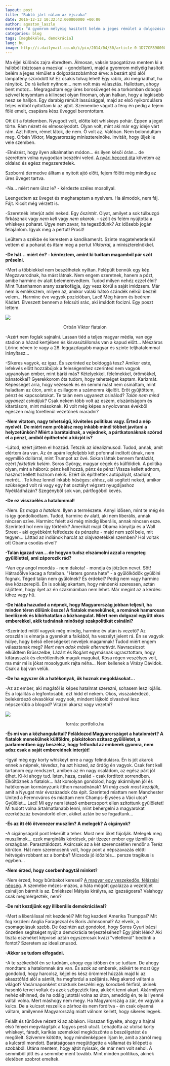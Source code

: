 ```yaml
---
layout: post
title: "Rabló járt nálam az éjszaka"
date: 2016-12-13 10:32:42.000000000 +00:00
author: agoston_laszlo
excerpt: "A gyomrom mélyéig hasított belém a jeges rémület a dolgozószobámhoz érve: a bezárt ajtó alól lámpafény szűrődött ki! Egy rabló lehet, aki megriadhat, ha rányitok. De rá *kellett* nyitnom... nem volt más választás. Hallottam, ahogy bent motoz..."
categories: blog
tags: [megbékélés, demokrácia]
lang: hu
image: http://i.dailymail.co.uk/i/pix/2014/04/30/article-0-1D77CF8900000578-630_634x363.jpg
---
```

Ma éjjel különös zajra ébredtem. Álmosan, vaksin tapogatózva mentem ki a hálóból (biztosan a macska! - gondoltam), majd a gyomrom mélyéig hasított belém a jeges rémület a dolgozószobámhoz érve: a bezárt ajtó alól lámpafény szűrődött ki! Ez csakis tolvaj lehet! Egy rabló, aki megriadhat, ha rányitok. De rá *kellett* nyitnom... nem volt más választás. Hallottam, ahogy bent motoz... Megragadtam egy üres borosüveget és a torkomban dobogó szívvel lenyomtam a kilincset olyan finoman, olyan halkan, hogy a legkisebb nesz se halljon. Egy darabig rémült lassúsággal, majd az első nyikordulásra teljes erőből nyitottam ki az ajtót. Szemembe vágott a fény én pedig a fejem fölé emelt, csapásra kész üveggel berontottam.

Ott ült a fotelemben. Nyugodt volt, előtte két whiskeys pohár. Éppen a jeget törte. Rám nézett és elmosolyodott. Olyan volt, mint aki már egy ideje várt rám. Azt hittem, rémet látok, de nem. Ő volt az. Valóban. Nem bolondultam meg. Orbán Viktor, Magyarország miniszterelnöke. Invitált, hogy üljek le vele szemben.

-Elnézést, hogy ilyen alkalmatlan módon... és ilyen késői órán... de szerettem volna nyugodtan beszélni veled. [A nyári hecced óta](http://agostonlaszlo.hu/blog/hogyan-alljon-egy-fidesz-szavazo-az-iszlamhoz/) követem az oldalad és egész megszerettelek.

Szoborrá dermedve álltam a nyitott ajtó előtt, fejem fölött még mindig az üres üveget tartva.

-Na... miért nem ülsz le? - kérdezte széles mosollyal.

Leengedtem az üveget és megharaptam a nyelvem. Ha álmodok, nem fáj. Fájt. Kicsit még vérzett is.

-Szeretnék interjút adni neked. Egy *őszintét*. Olyat, amilyet a sok túlbuzgó firkásznak vagy *nem kell* vagy *nem akarok*. - szólt és felém nyújtotta a whiskeys poharat. Ugye nem zavar, ha tegeződünk? Az idősebb jogán felajánlom. Igyuk meg a pertut! Prosit!

Leültem a székbe és kerestem a kandikamerát. Szinte magatehetetlenül vettem el a poharat és ittam meg a pertut *Viktorral*, a miniszterelnökkel.

**-De hát... miért én? - kérdeztem, amint ki tudtam magamból pár szót préselni.**

-Mert a többiekkel nem beszélhetek nyíltan. Felépült bennük egy kép. Megzavarodnak, ha mást látnak. Nem engem szeretnek, hanem a pózt, amibe harminc év alatt belemerevedtem. Tudod milyen nehéz ezzel élni? Mint Tutanhamon arany szarkofágja, úgy vesz körül a saját imidzsem. Már nem is emlékszem, milyen az, amikor valaki hátsó szándék nélkül beszél velem... Harminc éve vagyok pozícióban, Laci! Még három és beérem Kádárt. Elveszett bennem a felcsúti srác, aki imádott focizni. Egy poszt lettem.

![](http://agostonlaszlo.hu/images/Orban_Viktor_kiskoru.jpg)
<center>Orbán Viktor fiatalon</center>

-Azért nem foglak sajnálni. Lassan tiéd a teljes magyar média, van egy stadion a házad kertjében és kisvasútállomás van a kapud előtt... Mészáros Lőrinc néven te vagy a 28. leggazdagabb magyar és szinte teljhatalommal irányítasz...

-Sikeres vagyok, ez igaz. És szerinted ez boldoggá tesz? Amikor este, lefekvés előtt hozzábújok a feleségemhez szerinted nem vagyok ugyanolyan ember, mint bárki más? Kételyekkel, félelmekkel, örömökkel, bánatokkal? Gyerekkorom óta tudom, hogy tehetséget kaptam. Karizmát. Képességet arra, hogy vezessek és én semmi mást nem csináltam, mint haladtam az úton, amit a csillagom a számomra kijelölt. Erőt gyűjtöttem, pénzt és kapcsolatokat. Te talán nem ugyanezt csinálod? *Talán nem mind ugyanezt csináljuk?* Csak nekem több volt az eszem, elszántságom és kitartásom, mint másoknak. Ki volt még képes a nyolcvanas évekből egészen máig töretlenül vezetőnek maradni?

**-Nem vitatom, nagy tehetségű, kivételes politikus vagy. Érted a nép nyelvét. De miért nem próbálsz meg inkább minél többet javítani a helyzetünkön? Miért a barátaidnak, a vejednek, a pártkatonáknak szórod el a pénzt, amiből építhetnéd a közjót is?**

-Látod, ezért jöttem el hozzád. Tetszik az idealizmusod. Tudod, annak, amit elértem ára van. Az én apám legfeljebb két pofonnal indított útnak, nem egymillió dollárral, mint Trumpot az övé. Sokan láttak bennem fantáziát, ezért *fektettek belém*. Soros György, magyar cégek és külföldiek. A politika olyan, mint a háború: pénz kell hozzá, pénz és pénz! Vissza kellett adnom, hasznot kellett hoznom nekik. Ezért ők építhettek autópályát, stadiont, metrót... Te kihez lennél inkább hűséges: ahhoz, aki segített neked, amikor szükséged volt rá vagy egy hat osztályt végzett nyugdíjashoz Nyékládházán? Szegényből sok van, pártfogóból kevés. 

**-De ez visszaélés a hatalommal!**

-Nem. Ez *maga a hatalom*. Ilyen a természete. Annyi idősen, mint te még én is így gondolkodtam. Tudod, harminc év alatt, aki nem liberális, annak nincsen szíve. Harminc felett aki még mindig liberális, annak nincsen esze. Szerinted hol nem így történik? Amerikát majd Obama irányítja és a Wall Street - aki egyébként felfedezte és pénzelte - majd nem szól bele, mit tegyen... Láttad az indiánok harcát az olajvezetékkel szemben? Hol voltak ott Obama csodás elvei?

**-Talán igazad van... de hogyan tudsz elszámolni azzal a rengeteg gyűlölettel, ami záporozik rád?**

-Van egy angol mondás - nem dakota! - mondja és jóízűen nevet. Sőt! Hátradőlve kacag a fotelban. "Haters gonna hate" - a gyűlölködők gyűlölni fognak. Téged talán nem gyűlölnek? És érdekel? Pedig nem vagy harminc éve közszereplő. Én is sokáig akartam, hogy mindenki szeressen, aztán rájöttem, hogy ilyet az én szakmámban nem lehet. Már megint az a kérdés: kihez vagy hű.

**-De hiába hazudod a népnek, hogy Magyarország jobban teljesít, ha minden téren dőlünk össze! A fiatalok menekülnek, a románok hamarosan beelőznek és kibírhatatlan a közhangulat. Miért nem dolgozol együtt okos emberekkel, akik tudnának minőségi szakpolitikát csinálni?**

-Szerinted mitől vagyok még mindig, harminc év után is vezető? Az oroszlán is elmarja a gyerekét a falkából, ha veszélyt jelent rá. Én se vagyok hülye, hogy belső ellenségeket neveljek magamnak! Tudod miért engem választanak meg? *Mert nem adok másik alternatívát*. Navracsicsot elküldtem Brüsszelbe, Lázárt és Rogánt egymásnak ugrasztottam, hogy kifárasszák és elerőtlenítsék maguk magukat, Kósa régen veszélyes volt, ma már mi is jókat mosolygunk rajta néha... Nem kellenek a Vitézy Dávidok. Csak a baj van velük.

**-De ha egyszer ők a hatékonyak, ők hoznak megoldásokat...**

-Az az ember, aki magától is képes hatalmat szerezni, sohasem lesz lojális. És a lojalitás a legfontosabb, ezt hidd el nekem. Okos, visszakérdező, belekérdező olvasókkal vagy sok, mindent lájkoló olvasóval lesz népszerűbb a blogod? Vitázni akarsz vagy vezetni?

![](http://www.portfolio.hu/img/upload/titleimages1500/O/orbanviktorparl.jpg)
<center>forrás: portfolio.hu</center>

**-És mi van a közhangulattal? Feláldozod Magyarországot a hatalomért? A fiatalok menekülnek külföldre, plakátokon szítasz gyűlöletet, a parlamentben úgy beszélsz, hogy felfordul az emberek gyomra, nem adsz csak a saját embereidnek interjút!**

-Igyál még egy korty whiskeyt erre a nagy felindulásra. Én is jót akarok ennek a népnek, tévedsz, ha azt hiszed, az ördög én vagyok. Csak fent kell tartanom egy rendszert, amiben az én nagy családom, az egész párt jól élhet. Ki-ki ahogy tud. Isten, haza, család - csak fordított sorrendben. Elköltöznek a fiatalok... hát komolyan gondolod, hogy akármilyen jól és hatékonyan kormányzunk itthon maradnának? Mi *még csak most kezdjük*, amit a Nyugat már évszázadok óta épít. Szerinted miattam nem Manchester United a Ferencváros és miattam nem Champs-Élysées a Váci utca? Gyűlölet... Laci! Mi egy nem létező embercsoport ellen szítottunk gyűlöletet! Mi tudott volna ártalmatlanabb lenni, mint behergelni a magyarokat ezerkétszáz bevándorló ellen, akiket aztán be se fogadtunk...

**-És az itt élő ötvenezer muszlim? A melegek? A cigányok?**

-A cigányságról pont lekerült a teher. Most nem őket fújolják. Melegek meg muszlimok... ezek marginális kérdések, pár tízezer ember egy tízmilliós országban. Parasztáldozat. Akárcsak az a két szerencsétlen rendőr a Teréz körúton. Hát nem szerencsénk volt, hogy pont a népszavazás előtti hétvégén robbant az a bomba? Micsoda jó időzítés... persze tragikus is egyben...

**-Nem érzed, hogy cserbenhagytál minket?**

-Nem érzed, hogy bűnbakot keresel? [A magyar egy veszekedős, félázsiai népség](http://24.hu/belfold/2012/07/26/orban-veszekedos-felazsiai-nep-a-magyar/). A szemébe mézes-mázos, a háta mögött gyalázza a vezetőjét csináljon bármit is az. Emlékszel Mátyás királyra, az igazságosra? Valahogy csak megmérgezték, nem?

**-De mit kezdjünk egy illiberális demokráciával?**

-Mert a liberálissal mit kezdenél? Mit fog kezdeni Amerika Trumppal? Mit fog kezdeni Anglia Faragezsal és Boris Johnsonnal? Az elveik, a csomagolásuk szebb. De őszintén azt gondolod, hogy Soros Gyuri bácsi önzetlen segítséget nyújt a demokrácia terjesztéséhez? Egy jótét lélek? Aki tiszta eszméket képvisel aztán egyszercsak kvázi "véletlenül" bedönti a fontot? Szeretem az idealizmusod.

**-Akkor se tudom elfogadni.**

-A te székedből én se tudnám, ahogy egy időben én se tudtam. De ahogy mondtam: a hatalomnak ára van. És azok az emberek, akikért te most úgy gondolod, hogy harcolsz, kéjjel és kész örömmel húzzák majd ki az akasztófád alól a sámlit, ha megfordul a széljárás. Meg akarod váltani a világot? Vasárnaponként szoktunk beszélni egy korodbeli férfiról, akinek hasonló tervei voltak és azok szögezték fára, akikért tenni akart. Akármilyen nehéz elhinned, de ha odáig jutottál volna az úton, ameddig én, te is ilyenné váltál volna. Mert máshogy nem megy. Ha Magyarország a zár, én vagyok a kulcs. De a kulcsot reszelik a zárhoz és nem fordítva - én csak olyanná váltam, amilyenné Magyarország miatt válnom kellett, hogy sikeres legyek.

Felállt és tűnődve nézett ki az ablakon. Hosszan figyelte, ahogy a hajnal első fényei megvilágítják a fagyos pesti utcát. Lehajtotta az utolsó korty whiskeyt, fáradt, karikás szemekkel megköszönte a beszélgetést és megölelt. Szívemre kötötte, hogy mindenképpen írjam le, amit a zárról meg a kulcsról mondott. Barátságosan megütögette a vállamat és kilépett a szobából. Utána mentem, hogy ajtót nyissak, de már nem volt sehol. A semmiből jött és a semmibe ment tovább. Mint minden politikus, akinek életében szobrot emeltek.

